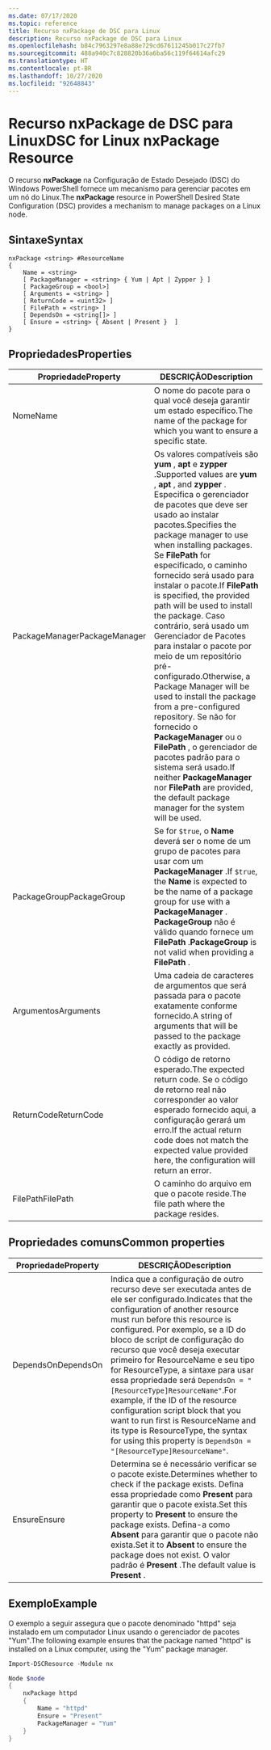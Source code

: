 ```yaml
---
ms.date: 07/17/2020
ms.topic: reference
title: Recurso nxPackage de DSC para Linux
description: Recurso nxPackage de DSC para Linux
ms.openlocfilehash: b84c7963297e8a88e729cd67611245b017c27fb7
ms.sourcegitcommit: 488a940c7c828820b36a6ba56c119f64614afc29
ms.translationtype: HT
ms.contentlocale: pt-BR
ms.lasthandoff: 10/27/2020
ms.locfileid: "92648843"
---
```

# <a name="dsc-for-linux-nxpackage-resource"></a><span data-ttu-id="883ca-103">Recurso nxPackage de DSC para Linux</span><span class="sxs-lookup"><span data-stu-id="883ca-103">DSC for Linux nxPackage Resource</span></span>

<span data-ttu-id="883ca-104">O recurso **nxPackage** na Configuração de Estado Desejado (DSC) do Windows PowerShell fornece um mecanismo para gerenciar pacotes em um nó do Linux.</span><span class="sxs-lookup"><span data-stu-id="883ca-104">The **nxPackage** resource in PowerShell Desired State Configuration (DSC) provides a mechanism to manage packages on a Linux node.</span></span>

## <a name="syntax"></a><span data-ttu-id="883ca-105">Sintaxe</span><span class="sxs-lookup"><span data-stu-id="883ca-105">Syntax</span></span>

```Syntax
nxPackage <string> #ResourceName
{
    Name = <string>
    [ PackageManager = <string> { Yum | Apt | Zypper } ]
    [ PackageGroup = <bool>]
    [ Arguments = <string> ]
    [ ReturnCode = <uint32> ]
    [ FilePath = <string> ]
    [ DependsOn = <string[]> ]
    [ Ensure = <string> { Absent | Present }  ]
}
```

## <a name="properties"></a><span data-ttu-id="883ca-106">Propriedades</span><span class="sxs-lookup"><span data-stu-id="883ca-106">Properties</span></span>

|<span data-ttu-id="883ca-107">Propriedade</span><span class="sxs-lookup"><span data-stu-id="883ca-107">Property</span></span> |<span data-ttu-id="883ca-108">DESCRIÇÃO</span><span class="sxs-lookup"><span data-stu-id="883ca-108">Description</span></span> |
|---|---|
|<span data-ttu-id="883ca-109">Nome</span><span class="sxs-lookup"><span data-stu-id="883ca-109">Name</span></span> |<span data-ttu-id="883ca-110">O nome do pacote para o qual você deseja garantir um estado específico.</span><span class="sxs-lookup"><span data-stu-id="883ca-110">The name of the package for which you want to ensure a specific state.</span></span> |
|<span data-ttu-id="883ca-111">PackageManager</span><span class="sxs-lookup"><span data-stu-id="883ca-111">PackageManager</span></span> |<span data-ttu-id="883ca-112">Os valores compatíveis são **yum** , **apt** e **zypper** .</span><span class="sxs-lookup"><span data-stu-id="883ca-112">Supported values are **yum** , **apt** , and **zypper** .</span></span> <span data-ttu-id="883ca-113">Especifica o gerenciador de pacotes que deve ser usado ao instalar pacotes.</span><span class="sxs-lookup"><span data-stu-id="883ca-113">Specifies the package manager to use when installing packages.</span></span> <span data-ttu-id="883ca-114">Se **FilePath** for especificado, o caminho fornecido será usado para instalar o pacote.</span><span class="sxs-lookup"><span data-stu-id="883ca-114">If **FilePath** is specified, the provided path will be used to install the package.</span></span> <span data-ttu-id="883ca-115">Caso contrário, será usado um Gerenciador de Pacotes para instalar o pacote por meio de um repositório pré-configurado.</span><span class="sxs-lookup"><span data-stu-id="883ca-115">Otherwise, a Package Manager will be used to install the package from a pre-configured repository.</span></span> <span data-ttu-id="883ca-116">Se não for fornecido o **PackageManager** ou o **FilePath** , o gerenciador de pacotes padrão para o sistema será usado.</span><span class="sxs-lookup"><span data-stu-id="883ca-116">If neither **PackageManager** nor **FilePath** are provided, the default package manager for the system will be used.</span></span> |
|<span data-ttu-id="883ca-117">PackageGroup</span><span class="sxs-lookup"><span data-stu-id="883ca-117">PackageGroup</span></span> |<span data-ttu-id="883ca-118">Se for `$true`, o **Name** deverá ser o nome de um grupo de pacotes para usar com um **PackageManager** .</span><span class="sxs-lookup"><span data-stu-id="883ca-118">If `$true`, the **Name** is expected to be the name of a package group for use with a **PackageManager** .</span></span> <span data-ttu-id="883ca-119">**PackageGroup** não é válido quando fornece um **FilePath** .</span><span class="sxs-lookup"><span data-stu-id="883ca-119">**PackageGroup** is not valid when providing a **FilePath** .</span></span> |
|<span data-ttu-id="883ca-120">Argumentos</span><span class="sxs-lookup"><span data-stu-id="883ca-120">Arguments</span></span> |<span data-ttu-id="883ca-121">Uma cadeia de caracteres de argumentos que será passada para o pacote exatamente conforme fornecido.</span><span class="sxs-lookup"><span data-stu-id="883ca-121">A string of arguments that will be passed to the package exactly as provided.</span></span> |
|<span data-ttu-id="883ca-122">ReturnCode</span><span class="sxs-lookup"><span data-stu-id="883ca-122">ReturnCode</span></span> |<span data-ttu-id="883ca-123">O código de retorno esperado.</span><span class="sxs-lookup"><span data-stu-id="883ca-123">The expected return code.</span></span> <span data-ttu-id="883ca-124">Se o código de retorno real não corresponder ao valor esperado fornecido aqui, a configuração gerará um erro.</span><span class="sxs-lookup"><span data-stu-id="883ca-124">If the actual return code does not match the expected value provided here, the configuration will return an error.</span></span> |
|<span data-ttu-id="883ca-125">FilePath</span><span class="sxs-lookup"><span data-stu-id="883ca-125">FilePath</span></span> |<span data-ttu-id="883ca-126">O caminho do arquivo em que o pacote reside.</span><span class="sxs-lookup"><span data-stu-id="883ca-126">The file path where the package resides.</span></span> |

## <a name="common-properties"></a><span data-ttu-id="883ca-127">Propriedades comuns</span><span class="sxs-lookup"><span data-stu-id="883ca-127">Common properties</span></span>

|<span data-ttu-id="883ca-128">Propriedade</span><span class="sxs-lookup"><span data-stu-id="883ca-128">Property</span></span> |<span data-ttu-id="883ca-129">DESCRIÇÃO</span><span class="sxs-lookup"><span data-stu-id="883ca-129">Description</span></span> |
|---|---|
|<span data-ttu-id="883ca-130">DependsOn</span><span class="sxs-lookup"><span data-stu-id="883ca-130">DependsOn</span></span> |<span data-ttu-id="883ca-131">Indica que a configuração de outro recurso deve ser executada antes de ele ser configurado.</span><span class="sxs-lookup"><span data-stu-id="883ca-131">Indicates that the configuration of another resource must run before this resource is configured.</span></span> <span data-ttu-id="883ca-132">Por exemplo, se a ID do bloco de script de configuração do recurso que você deseja executar primeiro for ResourceName e seu tipo for ResourceType, a sintaxe para usar essa propriedade será `DependsOn = "[ResourceType]ResourceName"`.</span><span class="sxs-lookup"><span data-stu-id="883ca-132">For example, if the ID of the resource configuration script block that you want to run first is ResourceName and its type is ResourceType, the syntax for using this property is `DependsOn = "[ResourceType]ResourceName"`.</span></span> |
|<span data-ttu-id="883ca-133">Ensure</span><span class="sxs-lookup"><span data-stu-id="883ca-133">Ensure</span></span> |<span data-ttu-id="883ca-134">Determina se é necessário verificar se o pacote existe.</span><span class="sxs-lookup"><span data-stu-id="883ca-134">Determines whether to check if the package exists.</span></span> <span data-ttu-id="883ca-135">Defina essa propriedade como **Present** para garantir que o pacote exista.</span><span class="sxs-lookup"><span data-stu-id="883ca-135">Set this property to **Present** to ensure the package exists.</span></span> <span data-ttu-id="883ca-136">Defina-a como **Absent** para garantir que o pacote não exista.</span><span class="sxs-lookup"><span data-stu-id="883ca-136">Set it to **Absent** to ensure the package does not exist.</span></span> <span data-ttu-id="883ca-137">O valor padrão é **Present** .</span><span class="sxs-lookup"><span data-stu-id="883ca-137">The default value is **Present** .</span></span> |

## <a name="example"></a><span data-ttu-id="883ca-138">Exemplo</span><span class="sxs-lookup"><span data-stu-id="883ca-138">Example</span></span>

<span data-ttu-id="883ca-139">O exemplo a seguir assegura que o pacote denominado "httpd" seja instalado em um computador Linux usando o gerenciador de pacotes "Yum".</span><span class="sxs-lookup"><span data-stu-id="883ca-139">The following example ensures that the package named "httpd" is installed on a Linux computer, using the "Yum" package manager.</span></span>

```powershell
Import-DSCResource -Module nx

Node $node
{
    nxPackage httpd
    {
        Name = "httpd"
        Ensure = "Present"
        PackageManager = "Yum"
    }
}
```
